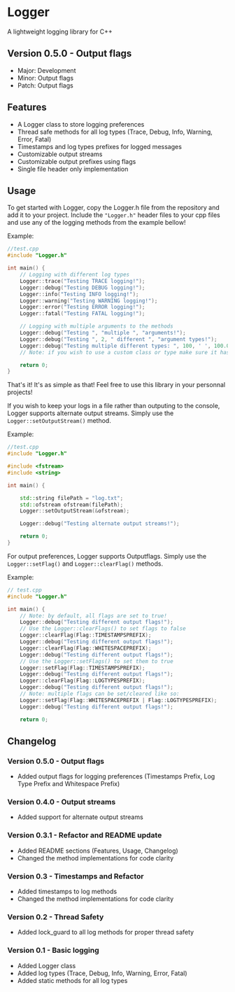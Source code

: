 # Logger
A lightweight logging library for C++

## Version 0.5.0 - Output flags
- Major: Development
- Minor: Output flags
- Patch: Output flags

## Features
- A Logger class to store logging preferences
- Thread safe methods for all log types (Trace, Debug, Info, Warning, Error, Fatal)
- Timestamps and log types prefixes for logged messages
- Customizable output streams
- Customizable output prefixes using flags
- Single file header only implementation

## Usage
To get started with Logger, copy the Logger.h file from the repository and add it to your project.
Include the `"Logger.h"` header files to your cpp files and use any of the logging methods from the example bellow!

Example:
```C++
//test.cpp
#include "Logger.h"

int main() {
    // Logging with different log types
    Logger::trace("Testing TRACE logging!");
    Logger::debug("Testing DEBUG logging!");
    Logger::info("Testing INFO logging!");
    Logger::warning("Testing WARNING logging!");
    Logger::error("Testing ERROR logging!");
    Logger::fatal("Testing FATAL logging!");

    // Logging with multiple arguments to the methods
    Logger::debug("Testing ", "multiple ", "arguments!");
    Logger::debug("Testing ", 2, " different ", "argument types!");
    Logger::debug("Testing multiple different types: ", 100, ' ', 100.00, " ", 0x64, "!");
    // Note: if you wish to use a custom class or type make sure it has the << operator defined!

    return 0;
}
```

That's it! It's as simple as that! Feel free to use this library in your personnal projects!

If you wish to keep your logs in a file rather than outputing to the console, Logger supports alternate output streams.
Simply use the `Logger::setOutputStream()` method.

Example:
```C++
//test.cpp
#include "Logger.h"

#include <fstream>
#include <string>

int main() {

    std::string filePath = "log.txt";
    std::ofstream ofstream(filePath);
    Logger::setOutputStream(&ofstream);

    Logger::debug("Testing alternate output streams!");

    return 0;
}
```

For output preferences, Logger supports Outputflags.
Simply use the `Logger::setFlag()` and `Logger::clearFlag()` methods.

Example:
```C++
// test.cpp
#include "Logger.h"

int main() {
    // Note: by default, all flags are set to true!
    Logger::debug("Testing different output flags!");
    // Use the Logger::clearFlags() to set flags to false
    Logger::clearFlag(Flag::TIMESTAMPSPREFIX);
    Logger::debug("Testing different output flags!");
    Logger::clearFlag(Flag::WHITESPACEPREFIX);
    Logger::debug("Testing different output flags!");
    // Use the Logger::setFlags() to set them to true
    Logger::setFlag(Flag::TIMESTAMPSPREFIX);
    Logger::debug("Testing different output flags!");
    Logger::clearFlag(Flag::LOGTYPESPREFIX);
    Logger::debug("Testing different output flags!");
    // Note: multiple flags can be set/cleared like so:
    Logger::setFlag(Flag::WHITESPACEPREFIX | Flag::LOGTYPESPREFIX);
    Logger::debug("Testing different output flags!");

    return 0;
```

## Changelog

### Version 0.5.0 - Output flags
- Added output flags for logging preferences (Timestamps Prefix, Log Type Prefix and Whitespace Prefix)

### Version 0.4.0 - Output streams
- Added support for alternate output streams

### Version 0.3.1 - Refactor and README update
- Added README sections (Features, Usage, Changelog)
- Changed the method implementations for code clarity

### Version 0.3 - Timestamps and Refactor
- Added timestamps to log methods
- Changed the method implementations for code clarity

### Version 0.2 - Thread Safety
- Added lock_guard to all log methods for proper thread safety

### Version 0.1 - Basic logging
- Added Logger class
- Added log types (Trace, Debug, Info, Warning, Error, Fatal)
- Added static methods for all log types
